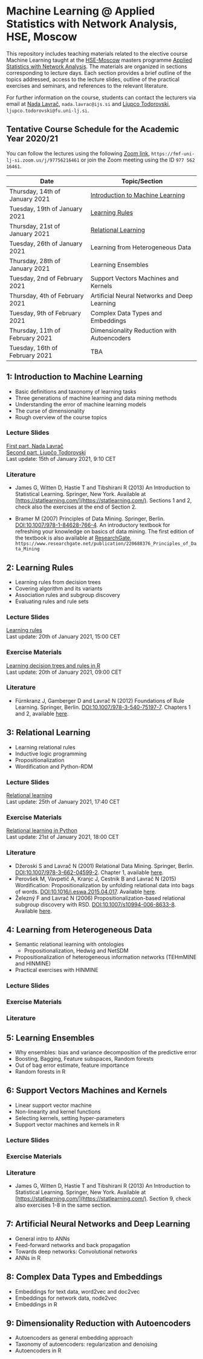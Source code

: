 # Machine Learning @ Applied Statistics with Network Analysis, HSE, Moscow

This repository includes teaching materials related to the elective course Machine Learning taught at the [HSE-Moscow](https://www.hse.ru/en/) masters programme [Applied Statistics with Network Analysis](https://www.hse.ru/en/ma/sna/). The materials are organized in sections corresponding to lecture days. Each section provides a brief outline of the topics addressed, access to the lecture slides, outline of the practical exercises and seminars, and references to the relevant literature.

For further information on the course, students can contact the lecturers via email at [Nada Lavrač](mailto:nada.lavrac@ijs.si), `nada.lavrac@ijs.si` and [Ljupco Todorovski](mailto:ljupco.todorovski@fu.uni-lj.si), `ljupco.todorovski@fu.uni-lj.si`.


## Tentative Course Schedule for the Academic Year 2020/21

You can follow the lectures using the following [Zoom link](https://fmf-uni-lj-si.zoom.us/j/97756216461), `https://fmf-uni-lj-si.zoom.us/j/97756216461` or join the Zoom meeting using the ID `977 562 16461`.

| Date                            | Topic/Section                                         |
|---------------------------------|-------------------------------------------------------|
| Thursday, 14th of January 2021  | [Introduction to Machine Learning](#1-introduction-to-machine-learning) |
| Tuesday, 19th of January 2021   | [Learning Rules](#2-leatning-rules) |
| Thursday, 21st of January 2021  | [Relational Learning](#3-relational-learning) |
| Tuesday, 26th of January 2021   | Learning from Heterogeneous Data |
| Thursday, 28th of January 2021  | Learning Ensembles |
| Tuesday, 2nd of February 2021   | Support Vectors Machines and Kernels |
| Thursday, 4th of February 2021  | Artificial Neural Networks and Deep Learning |
| Tuesday, 9th of February 2021   | Complex Data Types and Embeddings |
| Thursday, 11th of February 2021 | Dimensionality Reduction with Autoencoders |
| Tuesday, 16th of February 2021  | TBA |


## 1: Introduction to Machine Learning
* Basic definitions and taxonomy of learning tasks
* Three generations of machine learning and data mining methods
* Understanding the error of machine learning models
* The curse of dimensionality
* Rough overview of the course topics

### Lecture Slides
[First part, Nada Lavrač](http://kt.ijs.si/~ljupco/lectures/hse-moscow-ml/HSE-01-Introduction-NL.pdf)<BR/>
[Second part, Ljupčo Todorovski](http://kt.ijs.si/~ljupco/lectures/hse-moscow-ml/HSE-01-Introduction-LT.pdf)<BR/>
Last update: 15th of January 2021, 9:10 CET

### Literature
* James G, Witten D, Hastie T and Tibshirani R (2013) An Introduction to Statistical Learning. Springer, New York. Available at [https://statlearning.com/](https://statlearning.com/). Sections 1 and 2, check also the exercises at the end of Section 2.

* Bramer M (2007) Principles of Data Mining. Springer, Berlin. [DOI:10.1007/978-1-84628-766-4](https://doi.org/10.1007/978-1-84628-766-4). An introductory textbook for refreshing your knowledge on basics of data mining. The first edition of the textbook is also available at [ResearchGate](https://www.researchgate.net/publication/220688376_Principles_of_Data_Mining), `https://www.researchgate.net/publication/220688376_Principles_of_Data_Mining`


## 2: Learning Rules
* Learning rules from decision trees
* Covering algorithm and its variants
* Association rules and subgroup discovery
* Evaluating rules and rule sets

### Lecture Slides
[Learning rules](https://kt.ijs.si/~ljupco/lectures/hse-moscow-ml/HSE-02-Rule-Learning-NL.pdf)<BR/>
Last update: 20th of January 2021, 15:00 CET

### Exercise Materials
[Learning decision trees and rules in R](https://kt.ijs.si/~ljupco/lectures/hse-moscow-ml/02/HSE-02-Learning-Rules-LT.nb.html)<BR/>
Last update: 20th of January 2021, 09:00 CET

### Literature
* Fürnkranz J, Gamberger D and Lavrač N (2012) Foundations of Rule Learning. Springer, Berlin. [DOI:10.1007/978-3-540-75197-7](https://doi.org/10.1007/978-3-540-75197-7). Chapters 1 and 2, available [here](https://kt.ijs.si/~ljupco/lectures/hse-moscow-ml/readings/fur-etal-12-foundations-of-rule-learning-chapters-1-2.pdf).


## 3: Relational Learning
* Learning relational rules
* Inductive logic programming
* Propositionalization
* Wordification and Python-RDM

### Lecture Slides
[Relational learning](https://kt.ijs.si/~ljupco/lectures/hse-moscow-ml/HSE-03-Relational-Learning-NL.pdf)<BR/>
Last update: 25th of January 2021, 17:40 CET

### Exercise Materials
[Relational learning in Python](https://kt.ijs.si/~ljupco/lectures/hse-moscow-ml/03/HSE-03-Relational-Learning-LT.zip)<BR/>
Last update: 21st of January 2021, 18:00 CET

### Literature
* Džeroski S and Lavrač N (2001) Relational Data Mining. Springer, Berlin. [DOI:10.1007/978-3-662-04599-2](https://doi.org/10.1007/978-3-662-04599-2). Chapter 1, available [here](https://kt.ijs.si/~ljupco/lectures/hse-moscow-ml/readings/dze-lav-01-intro-to-ilp.pdf).
* Perovšek M, Vavpetič A, Kranjc J, Cestnik B and Lavrač N (2015) Wordification: Propositionalization by unfolding relational data into bags of words. [DOI:10.1016/j.eswa.2015.04.017](http://doi.org/10.1016/j.eswa.2015.04.017). Available [here](https://kt.ijs.si/NadaLavrac/Publications/ESwA-2015-Wordification.pdf).
* Železný F and Lavrač N (2006) Propositionalization-based relational subgroup discovery with RSD. [DOI:10.1007/s10994-006-8633-8](http://doi.org/10.1007/s10994-006-8633-8). Available [here](http://kt.ijs.si/nada_lavrac/Publications/ML-2006-SubgroupDiscoveryWithRSD.pdf).


## 4: Learning from Heterogeneous Data
* Semantic relational learning with ontologies
    + Propositionalization, Hedwig and NetSDM
* Propositionalization of heterogeneous information networks (TEHmMINE and HINMINE)
* Practical exercises with HINMINE

### Lecture Slides


### Exercise Materials


### Literature


## 5: Learning Ensembles
* Why ensembles: bias and variance decomposition of the predictive error
* Boosting, Bagging, Feature subspaces, Random forests
* Out of bag error estimate, feature importance
* Random forests in R


## 6: Support Vectors Machines and Kernels
* Linear support vector machine
* Non-linearity and kernel functions
* Selecting kernels, setting hyper-parameters
* Support vector machines and kernels in R

### Lecture Slides

### Exercise Materials

### Literature
* James G, Witten D, Hastie T and Tibshirani R (2013) An Introduction to Statistical Learning. Springer, New York. Available at [https://statlearning.com/](https://statlearning.com/). Section 9, check also exercises 1-8 in the same section.


## 7: Artificial Neural Networks and Deep Learning
* General intro to ANNs
* Feed-forward networks and back propagation
* Towards deep networks: Convolutional networks
* ANNs in R


## 8: Complex Data Types and Embeddings
* Embeddings for text data, word2vec and doc2vec
* Embeddings for network data, node2vec
* Embeddings in R


## 9: Dimensionality Reduction with Autoencoders
* Autoencoders as general embedding approach
* Taxonomy of autoencoders: regularization and denoising
* Autoencoders in R
